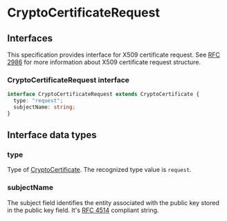 # CryptoCertificateRequest

## Interfaces

This specification provides interface for X509 certificate request. See [RFC 2986](https://tools.ietf.org/html/rfc2986) for more information about X509 certificate request structure.

### CryptoCertificateRequest interface
```ts
interface CryptoCertificateRequest extends CryptoCertificate {
  type: "request";
  subjectName: string;
}
```

## Interface data types

### type

Type of [CryptoCertificate](CRYPTO_CERT.md#CryptoCertificate-interface). The recognized type value is `request`.

### subjectName

The subject field identifies the entity associated with the public key stored in the public key field. It's [RFC 4514](https://tools.ietf.org/html/rfc4514.html) compliant string.
